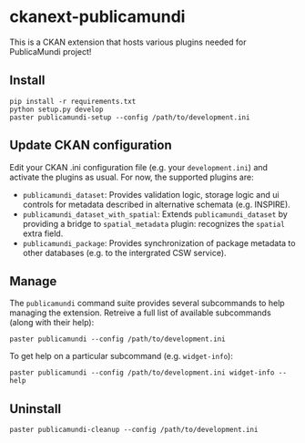 ckanext-publicamundi
====================

This is a CKAN extension that hosts various plugins needed for PublicaMundi project!

Install
-------

    pip install -r requirements.txt
    python setup.py develop
    paster publicamundi-setup --config /path/to/development.ini


Update CKAN configuration
-------------------------

Edit your CKAN .ini configuration file (e.g. your `development.ini`) and activate the
plugins as usual. For now, the supported plugins are:

 * `publicamundi_dataset`: Provides validation logic, storage logic and ui controls for metadata described in alternative schemata (e.g. INSPIRE).
 * `publicamundi_dataset_with_spatial`: Extends `publicamundi_dataset` by providing a bridge to `spatial_metadata` plugin: recognizes the `spatial` extra field. 
 * `publicamundi_package`: Provides synchronization of package metadata to other databases (e.g. to the intergrated CSW service).


Manage
------

The `publicamundi` command suite provides several subcommands to help managing the extension. Retreive a full list of available subcommands (along with their help):

    paster publicamundi --config /path/to/development.ini

To get help on a particular subcommand (e.g. `widget-info`):

    paster publicamundi --config /path/to/development.ini widget-info --help
    
Uninstall
---------

    paster publicamundi-cleanup --config /path/to/development.ini

